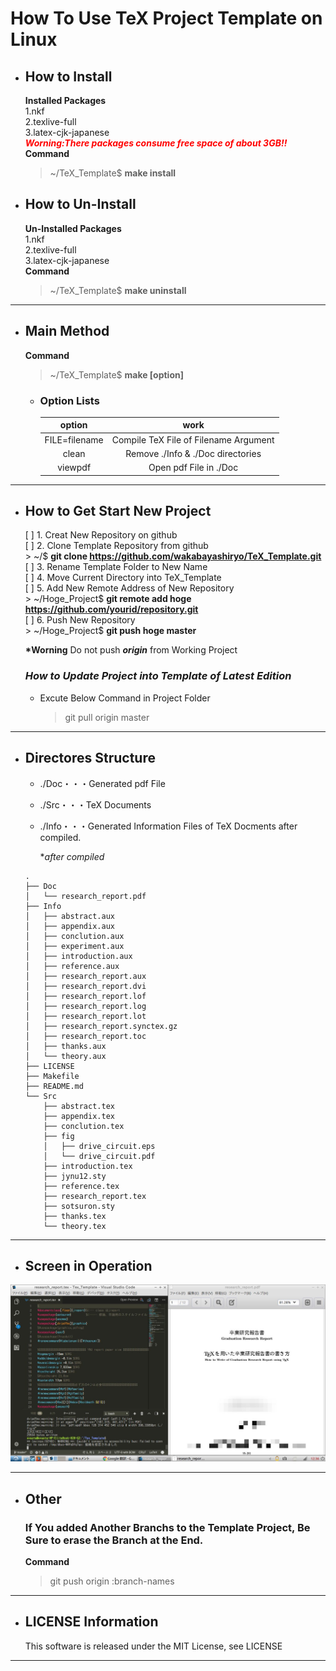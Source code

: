 # How To Use TeX Project Template on Linux 

- ## How to Install 
    **Installed Packages**   
        1.nkf   
        2.texlive-full   
        3.latex-cjk-japanese   
        ***<font color="red">Worning:There packages consume free space of about 3GB!!</font>***   
    **Command**   
    > ~/TeX_Template$ **make install**    
- ## How to Un-Install 
    **Un-Installed Packages**   
        1.nkf   
        2.texlive-full   
        3.latex-cjk-japanese   
    **Command**
    > ~/TeX_Template$ **make uninstall**   
---
- ## Main Method
    **Command**
    > ~/TeX_Template$ **make [option]**   
    
    - ### Option Lists  
        |option|work|   
        |:----:|:---:|
        |FILE=filename|Compile TeX File of Filename Argument|   
        |clean|Remove ./Info & ./Doc directories|   
        |viewpdf|Open pdf File in ./Doc |   
    
---
- ## How to Get Start New Project
    [ ] 1. Creat New Repository on github   
    [ ] 2. Clone Template Repository from github   
        > ~/$ **git clone https://github.com/wakabayashiryo/TeX_Template.git**   
    [ ] 3. Rename Template Folder to New Name   
    [ ] 4. Move Current Directory into TeX_Template   
    [ ] 5. Add New Remote Address of New Repository   
        > ~/Hoge_Project$ **git remote add hoge https://github.com/yourid/repository.git**   
    [ ] 6. Push New Repository   
        > ~/Hoge_Project$ **git push hoge master**   

    **\*Worning** Do not push ***origin*** from Working Project   

    ### *How to Update Project into Template of Latest Edition*
    - Excute Below Command in Project Folder
        > git pull origin master

---
- ## Directores Structure

    - ./Doc・・・Generated pdf File
    - ./Src・・・TeX Documents
    - ./Info・・・Generated Information Files of TeX Docments after compiled.   
       
       **after compiled*
    ~~~ 
    .
    ├── Doc
    │   └── research_report.pdf
    ├── Info
    │   ├── abstract.aux
    │   ├── appendix.aux
    │   ├── conclution.aux
    │   ├── experiment.aux
    │   ├── introduction.aux
    │   ├── reference.aux
    │   ├── research_report.aux
    │   ├── research_report.dvi
    │   ├── research_report.lof
    │   ├── research_report.log
    │   ├── research_report.lot
    │   ├── research_report.synctex.gz
    │   ├── research_report.toc
    │   ├── thanks.aux
    │   └── theory.aux
    ├── LICENSE
    ├── Makefile
    ├── README.md
    └── Src
        ├── abstract.tex
        ├── appendix.tex
        ├── conclution.tex
        ├── fig
        │   ├── drive_circuit.eps
        │   └── drive_circuit.pdf
        ├── introduction.tex
        ├── jynu12.sty
        ├── reference.tex
        ├── research_report.tex
        ├── sotsuron.sty
        ├── thanks.tex
        └── theory.tex

    ~~~
---
- ## Screen in Operation
![screen](./picture/screen.jpg)   

---
- ## Other
    
    ### **If You added Another Branchs to the Template Project, Be Sure to erase the Branch at the End.**   
    **Command**   

    > git push origin :branch-names

---
- ## LICENSE Information
    This software is released under the MIT License, see LICENSE
---
